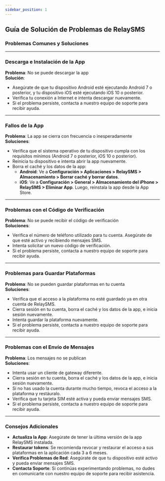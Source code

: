 ```yaml
---
sidebar_position: 1
---
```


## Guía de Solución de Problemas de RelaySMS

### Problemas Comunes y Soluciones

---

### Descarga e Instalación de la App

**Problema**: No se puede descargar la app  
**Solución**:

- Asegúrate de que tu dispositivo Android esté ejecutando Android 7 o posterior, y tu dispositivo iOS esté ejecutando iOS 10 o posterior.
- Verifica tu conexión a Internet e intenta descargar nuevamente.
- Si el problema persiste, contacta a nuestro equipo de soporte para recibir ayuda.

---

### Fallos de la App

**Problema**: La app se cierra con frecuencia o inesperadamente  
**Soluciones**:

- Verifica que el sistema operativo de tu dispositivo cumpla con los requisitos mínimos (Android 7 o posterior, iOS 10 o posterior).
- Reinicia tu dispositivo e intenta abrir la app nuevamente.
- Borra el caché y los datos de la app:
  - **Android**: Ve a **Configuración > Aplicaciones > RelaySMS > Almacenamiento > Borrar caché y borrar datos**.
  - **iOS**: Ve a **Configuración > General > Almacenamiento del iPhone > RelaySMS > Eliminar App**. Luego, reinstala la app desde la App Store.

---

### Problemas con el Código de Verificación

**Problema**: No se puede recibir el código de verificación  
**Soluciones**:

- Verifica el número de teléfono utilizado para tu cuenta. Asegúrate de que esté activo y recibiendo mensajes SMS.
- Intenta solicitar un nuevo código de verificación.
- Si el problema persiste, contacta a nuestro equipo de soporte para recibir ayuda.

---

### Problemas para Guardar Plataformas

**Problema**: No se pueden guardar plataformas en tu cuenta  
**Soluciones**:

- Verifica que el acceso a la plataforma no esté guardado ya en otra cuenta de RelaySMS.
- Cierra sesión en tu cuenta, borra el caché y los datos de la app, e inicia sesión nuevamente.
- Intenta guardar la plataforma nuevamente.
- Si el problema persiste, contacta a nuestro equipo de soporte para recibir ayuda.

---

### Problemas con el Envío de Mensajes

**Problema**: Los mensajes no se publican  
**Soluciones**:

- Intenta usar un cliente de gateway diferente.
- Cierra sesión en tu cuenta, borra el caché y los datos de la app, e inicia sesión nuevamente.
- Si no has usado la cuenta durante mucho tiempo, revoca el acceso a la plataforma y restáuralo.
- Verifica que tu tarjeta SIM esté activa y pueda enviar mensajes SMS.
- Si el problema persiste, contacta a nuestro equipo de soporte para recibir ayuda.

---

### Consejos Adicionales

- **Actualiza la App**: Asegúrate de tener la última versión de la app RelaySMS instalada.
- **Restaurar tokens**: Se recomienda revocar y restaurar el acceso a sus plataformas en la aplicación cada 3 a 6 meses.
- **Verifica Problemas de Red**: Asegúrate de que tu dispositivo esté activo y pueda enviar mensajes SMS.
- **Contacta Soporte**: Si continúas experimentando problemas, no dudes en comunicarte con nuestro equipo de soporte para recibir asistencia.
